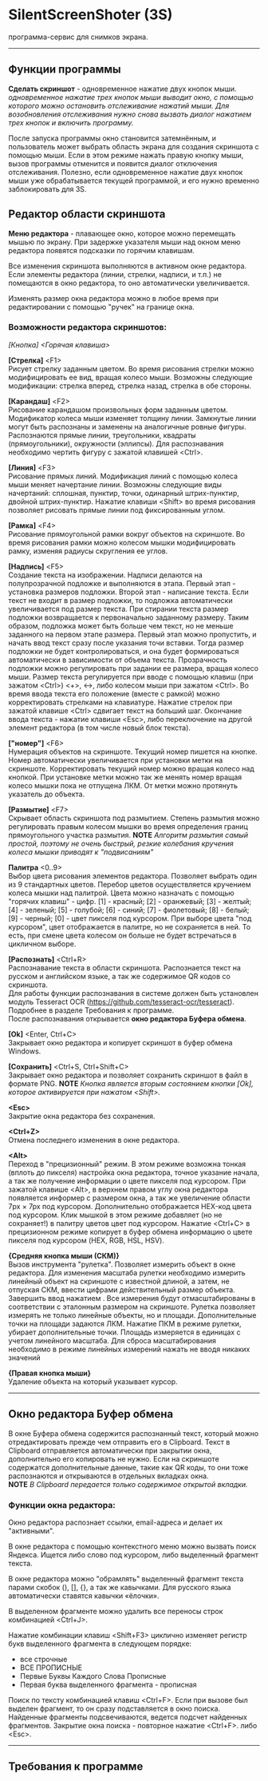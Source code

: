# SilentScreenShoter (3S)
программа-сервис для снимков экрана.

***

## Функции программы
**Сделать скриншот** - одновременное нажатие двух кнопок мыши.\
*одновременное нажатие трех кнопок мыши выводит окно, с помощью которого можно остановить отслеживание нажатий мыши. Для возобновления отслеживания нужно снова вызвать диалог нажатием трех кнопок и включить программу.*

После запуска программы окно становится затемнённым, и пользователь может выбрать область экрана для создания скриншота с помощью мыши. Если в этом режиме нажать правую кнопку мыши, вызов программы отменится и появится диалог отключения отслеживания. Полезно, если одновременное нажатие двух кнопок мыши уже обрабатывается текущей программой, и его нужно временно заблокировать для 3S.

## Редактор области скриншота

**Меню редактора** - плавающее окно, которое можно перемещать мышью по экрану. При задержке указателя мыши над окном меню редактора появятся подсказки по горячим клавишам.

Все изменения скриншота выполняются в активном окне редактора. Если элементы редактора (линии, стрелки, надписи, и т.п.) не помещаются в окно редактора, то оно автоматически увеличивается.

Изменять размер окна редактора можно в любое время при редактировании с помощью "ручек" на границе окна.

### Возможности редактора скриншотов:
*[Кнопка] <Горячая клавиша>*

**[Стрелка]** \<F1>\
Рисует стрелку заданным цветом. Во время рисования стрелки можно модифицировать ее вид, вращая колесо мыши. Возможны следующие модификации: стрелка вперед, стрелка назад, стрелка в обе стороны.

**[Карандаш]** \<F2>\
Рисование карандашом произвольных форм заданным цветом. Модификатор колеса мыши изменяет толщину линии. Замкнутые линии могут быть распознаны и заменены на аналогичные ровные фигуры. Распознаются прямые линии, треугольники, квадраты (прямоугольники), окружности (эллипсы). Для распознавания необходимо чертить фигуру с зажатой клавишей \<Ctrl>.

**[Линия]** \<F3>\
Рисование прямых линий. Модификация линий с помощью колеса мыши меняет начертание линии. Возможны следующие виды начертаний: сплошная, пунктир, точки, одинарный штрих-пунктир, двойной штрих-пунктир. Нажатие клавиши \<Shift> во время рисования позволяет рисовать прямые линии под фиксированным углом.

**[Рамка]** \<F4>\
Рисование прямоугольной рамки вокруг объектов на скриншоте. Во время рисования рамки можно колесом мышки модифицировать рамку, изменяя радиусы скругления ее углов.

**[Надпись]** \<F5>\
Создание текста на изображении. Надписи делаются на полупрозрачной подложке и выполняются в этапа. Первый этап - установка размеров подложки. Второй этап - написание текста. Если текст не входит в размер подложки, то подложка автоматически увеличивается под размер текста. При стирании текста размер подложки возвращается к первоначально заданному размеру. Таким образом, подложка может быть больше чем текст, но не меньше заданного на первом этапе размера. Первый этап можно пропустить, и начать ввод текст сразу после указания точи вставки. Тогда размер подложки не будет контролироваться, и она будет формироваться автоматически в зависимости от объема текста.
Прозрачность подложки можно регулировать при задании ее размера, вращая колесо мыши.
Размер текста регулируется при вводе с помощью клавиш (при зажатом \<Ctrl>) \<+>, \<->, либо колесом мыши при зажатом \<Ctrl>.
Во время ввода текста его положение (вместе с рамкой) можно корректировать стрелками на клавиатуре. Нажатие стрелок при зажатой клавише \<Ctrl> сдвигает текст на больший шаг.
Окончание ввода текста - нажатие клавиши \<Esc>, либо переключение на другой элемент редактора (в том числе новый блок текста).

**["номер"]** \<F6>\
Нумерация объектов на скриншоте. Текущий номер пишется на кнопке. Номер автоматически увеличивается при установки метки на скриншоте. Корректировать текущий номер можно вращая колесо над кнопкой. При установке метки можно так же менять номер вращая колесо мышки пока не отпущена ЛКМ. От метки можно протянуть указатель до объекта.

**[Размытие]** \<F7>\
Скрывает область скриншота под размытием. Степень размытия можно регулировать правым колесом мышки во время определения границ прямоугольного участка размытия.
**NOTE** *Алгоритм размытия самый простой, поэтому не очень быстрый, резкие колебания кручения колеса мышки приводят к "подвисаниям"*

**Палитра** \<0..9>\
Выбор цвета рисования элементов редактора. Позволяет выбрать один из 9 стандартных цветов. Перебор цветов осуществляется кручением колеса мышки над палитрой.
Цвета можно назначать с помощью "горячих клавиш" - цифр.
[1] - красный;
[2] - оранжевый;
[3] - желтый;
[4] - зеленый;
[5] - голубой;
[6] - синий;
[7] - фиолетовый;
[8] - белый;
[9] - черный;
[0] - цвет пикселя под курсором.
При выборе цвета "под курсором", цвет отображается в палитре, но не сохраняется в ней. То есть, при смене цвета колесом он больше не будет встречаться в цикличном выборе.

**[Распознать]** \<Ctrl+R>\
Распознавание текста в области скриншота. Распознается текст на русском и английском языке, а так же содержимое QR кодов со скриншота.\
Для работы функции распознавания в системе должен быть установлен модуль Tesseract OCR (<https://github.com/tesseract-ocr/tesseract>). Подробнее в разделе Требования к программе.\
После распознавания открывается **окно редактора Буфера обмена**.

**[Ok]** \<Enter, Ctrl+C>\
Закрывает окно редактора и копирует скриншот в буфер обмена Windows.

**[Сохранить]** \<Ctrl+S, Ctrl+Shift+C>\
Закрывает окно редактора и позволяет сохранить скриншот в файл в формате PNG.
**NOTE** *Кнопка является вторым состоянием кнопки [Ok], которое активируется при нажатом \<Shift>.*

**\<Esc>**\
Закрытие окна редактора без сохранения.

**\<Ctrl+Z>**\
Отмена последнего изменения в окне редактора.

**\<Alt>**\
Переход в "прецизионный" режим. В этом режиме возможна тонкая (вплоть до пикселя) настройка окна редактора, точное указание начала, а так же получение информации о цвете пикселя под курсором. При зажатой клавише \<Alt>, в верхнем правом углу окна редактора появляется информер с размером окна, а так же увеличение области 7px × 7px под курсором. Дополнительно отображается HEX-код цвета под курсором. Клик мышкой в этом режиме добавляет (но не сохраняет!) в палитру цветов цвет под курсором. Нажатие \<Ctrl+C> в прецизионном режиме копирует в буфер обмена информацию о цвете пикселя под курсором (HEX, RGB, HSL, HSV).

**{Средняя кнопка мыши (СКМ)}**\
Вызов инструмента "рулетка". Позволяет измерить объект в окне редактора. Для изменения масштаба рулетки необходимо измерить линейный объект на скриншоте с известной длиной, а затем, не отпуская СКМ, ввести цифрами действительный размер объекта. Завершить ввод нажатием <Enter>. Все измерения будут отмасштабированы в соответствии с эталонным размером на скриншоте.
Рулетка позволяет измерять не только линейные объекты, но и площади. Дополнительные точки на площади задаются ЛКМ. Нажатие ПКМ в режиме рулетки, убирает дополнительные точки. Площадь измеряется в единицах с учетом линейного масштаба.
Для сброса масштабирования необходимо в режиме линейных измерений нажать <Enter> не вводя никаких значений

**{Правая кнопка мыши}**\
Удаление объекта на который указывает курсор.
  
***

## Окно редактора Буфер обмена

В окне Буфера обмена содержится распознанный текст, который можно отредактировать прежде чем отправить его в Clipboard. Текст в Clipboard отправляется автоматически при закрытии окна, дополнительно его копировать не нужно. Если на скриншоте содержатся дополнительные данные, такие как QR коды, то они тоже распознаются и открываются в отдельных вкладках окна.\
**NOTE** *В Clipboard передается только содержимое открытой вкладки.*

### Функции окна редактора:

Окно редактора распознает ссылки, email-адреса и делает их "активными".

В окне редактора с помощью контекстного меню можно вызвать поиск Яндекса. Ищется либо слово под курсором, либо выделенный фрагмент текста.

В окне редактора можно "обрамлять" выделенный фрагмент текста парами скобок (), [], {}, а так же кавычками. Для русского языка автоматически ставятся кавычки «ёлочки».

В выделенном фрагменте можно удалить все переносы строк комбинацией \<Ctrl+J>.

Нажатие комбинации клавиш \<Shift+F3> циклично изменяет регистр букв выделенного фрагмента в следующем порядке:
- все строчные
- ВСЕ ПРОПИСНЫЕ
- Первые Буквы Каждого Слова Прописные
- Первая буква выделенного фрагмента - прописная

Поиск по тексту комбинацией клавиш \<Ctrl+F>. Если при вызове был выделен фрагмент, то он сразу подставляется в окно поиска. Найденные фрагменты подсвечиваются, ведется подсчет найденных фрагментов. Закрытие окна поиска - повторное нажатие \<Ctrl+F>. либо \<Esc>.
***
## Требования к программе
